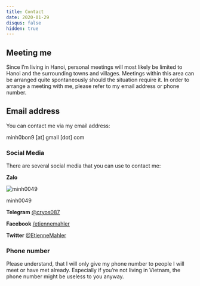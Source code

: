 ```yaml
---
title: Contact
date: 2020-01-29
disqus: false
hidden: true
---
```


## Meeting me
Since I’m living in Hanoi, personal meetings will most likely be limited to Hanoi and the surrounding towns and villages. Meetings within this area can be arranged quite spontaneously should the situation require it. In order to arrange a meeting with me, please refer to my email address or phone number.

## Email address
You can contact me via my email address:

minh0bon9 [at] gmail [dot] com

### Social Media
There are several social media that you can use to contact me:

**Zalo**

![minh0049](https://i.postimg.cc/3N3whFht/zalo.jpg)

minh0049

**Telegram**
[@cryos087](https://telegram.me/cryos087)

**Facebook**
[/etiennemahler](https://www.facebook.com/etiennemahler)

**Twitter**
[@EtienneMahler](https://twitter.com/etiennemahler)

### Phone number
Please understand, that I will only give my phone number to people I will meet or have met already. Especially if you’re not living in Vietnam, the phone number might be useless to you anyway.
